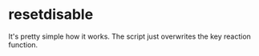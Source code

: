# resetdisable
It's pretty simple how it works. The script just overwrites the key reaction function.

